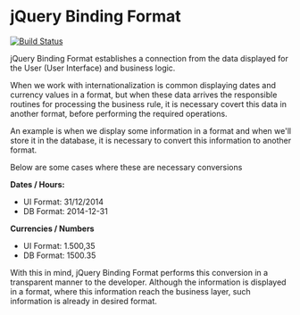 jQuery Binding Format 
=====================

[![Build Status](https://travis-ci.org/leandrogehlen/jquery-bindingformat.svg?branch=master)](https://travis-ci.org/leandrogehlen/jquery-bindingformat)

jQuery Binding Format establishes a connection from the data displayed for the User (User Interface) and business logic.

When we work with internationalization is common displaying dates and currency values in a format, but when these data arrives
the responsible routines for processing the business rule, it is necessary covert this data in another format, 
before performing the required operations.

An example is when we display some information in a format and when we'll store it in the database,
it is necessary to convert this information to another format.

Below are some cases where these are necessary conversions

**Dates / Hours:**

- UI Format: 31/12/2014
- DB Format: 2014-12-31

**Currencies / Numbers**

- UI Format: 1.500,35
- DB Format: 1500.35

With this in mind, jQuery Binding Format performs this conversion in a transparent manner to the developer.
Although the information is displayed in a format, where this information reach the business layer, such information
is already in desired format.